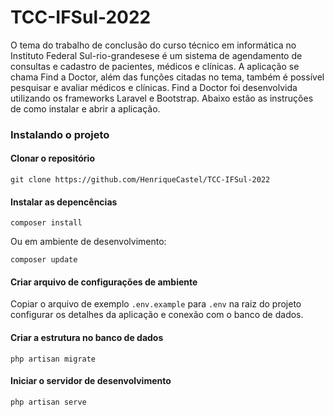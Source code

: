 # TCC-IFSul-2022
O tema do trabalho de conclusão do curso técnico em informática no Instituto Federal Sul-rio-grandesese é um sistema de agendamento de consultas e cadastro de pacientes, médicos e clínicas. A aplicação se chama Find a Doctor, além das funções citadas no tema, também é possível pesquisar e avaliar médicos e clínicas. Find a Doctor foi desenvolvida utilizando os frameworks Laravel e Bootstrap. Abaixo estão as instruções de como instalar e abrir a aplicação.

### Instalando o projeto

#### Clonar o repositório
```
git clone https://github.com/HenriqueCastel/TCC-IFSul-2022
```
#### Instalar as depencências
```
composer install
```
Ou em ambiente de desenvolvimento:
```
composer update
```
#### Criar arquivo de configurações de ambiente
Copiar o arquivo de exemplo `.env.example` para `.env` na raiz do projeto configurar os detalhes da aplicação e conexão com o banco de dados.

#### Criar a estrutura no banco de dados
```
php artisan migrate
```
#### Iniciar o servidor de desenvolvimento
```
php artisan serve
```
